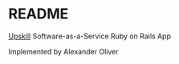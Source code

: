 # README

[Upskill](https://upskillcourses.com/) Software-as-a-Service Ruby on Rails App

Implemented by Alexander Oliver